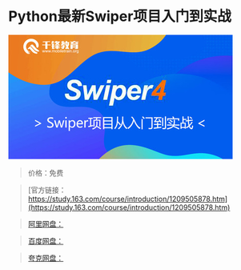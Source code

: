 # Python最新Swiper项目入门到实战

![img](../../../assets/study163/free/f3871b3be541493ca914bedb334ed9d9.jpg)

> 价格：免费

> [官方链接：https://study.163.com/course/introduction/1209505878.htm](https://study.163.com/course/introduction/1209505878.htm)

> [阿里网盘：]()

> [百度网盘：]()

> [夸克网盘：]()
